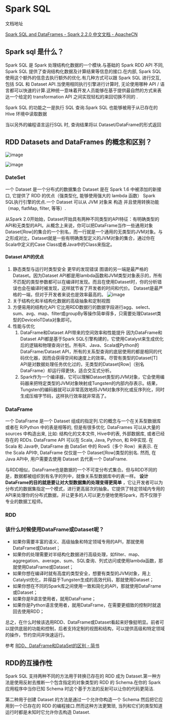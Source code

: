 # Spark SQL

文档地址

[Spark SQL and DataFrames - Spark 2.2.0 中文文档 - ApacheCN](http://spark.apachecn.org/docs/cn/2.2.0/sql-programming-guide.html)

## Spark sql 是什么？

Spark SQL 是 Spark 处理结构化数据的一个模块.与基础的 Spark RDD API 不同, Spark SQL 提供了查询结构化数据及计算结果等信息的接口.在内部, Spark SQL 使用这个额外的信息去执行额外的优化.有几种方式可以跟 Spark SQL 进行交互, 包括 SQL 和 Dataset API.当使用相同执行引擎进行计算时, 无论使用哪种 API / 语言都可以快速的计算.这种统一意味着开发人员能够在基于提供最自然的方式来表达一个给定的 transformation API 之间实现轻松的来回切换不同的 .

Spark SQL 的功能之一是执行 SQL 查询.Spark SQL 也能够被用于从已存在的 Hive 环境中读取数据

当以另外的编程语言运行SQL 时, 查询结果将以 Dataset/DataFrame的形式返回

## RDD Datasets and DataFrames 的概念和区别？

![image](http://static.lovedata.net/jpg/2018/6/30/12b6c98673ad154e2de0a741fe012b92.jpg)

![image](http://static.lovedata.net/jpg/2018/6/30/bb2f7bee46b8c557ed722937adb7ea77.jpg)


### DateSet

一个 Dataset 是一个分布式的数据集合 Dataset 是在 Spark 1.6 中被添加的新接口, 它提供了 RDD 的优点（强类型化, 能够使用强大的 lambda 函数）  Spark SQL执行引擎的优点.一个 Dataset 可以从 JVM 对象来 构造 并且使用转换功能（map, flatMap, filter, 等等）.

从Spark 2.0开始始，Dataset开始具有两种不同类型的API特征：有明确类型的API和无类型的API。从概念上来说，你可以把DataFrame当作一些通用对象Dataset[Row]的集合的一个别名，而一行就是一个通用的无类型的JVM对象。与之形成对比，Dataset就是一些有明确类型定义的JVM对象的集合，通过你在Scala中定义的Case Class或者Java中的Class来指定。

#### Dataset API的优点

1. 静态类型与运行时类型安全  更早的发现错误  图谱的另一端是最严格的Dataset。因为Dataset API都是用lambda函数和JVM类型对象表示的，所有不匹配的类型参数都可以在编译时发现。而且在使用Dataset时，你的分析错误也会在编译时被发现，这样就节省了开发者的时间和代价。 Dataset是最严格的一端，但对于开发者来说也是效率最高的。 ![image](http://static.lovedata.net/jpg/2018/6/30/0901282d05ea829125c01afa9d501c86.jpg)
2. 关于结构化和半结构化数据的高级抽象和定制视图
3. 方便易用的结构化API  它比用RDD数据行的数据字段进行agg、select、sum、avg、map、filter或groupBy等操作简单得多，只需要处理Dataset类型的DeviceIoTData对象即可。
4. 性能与优化
    1. DataFrame和Dataset API带来的空间效率和性能提升 因为DataFrame和Dataset API都是基于Spark SQL引擎构建的，它使用Catalyst来生成优化后的逻辑和物理查询计划。所有R、Java、Scala或Python的DataFrame/Dataset API，所有的关系型查询的底层使用的都是相同的代码优化器，因而会获得空间和速度上的效率。尽管有类型的Dataset[T] API是对数据处理任务优化过的，无类型的Dataset[Row]（别名DataFrame）却运行得更快，适合交互式分析。
    2. Spark作为一个编译器，它可以理解Dataset类型的JVM对象，它会使用编码器来把特定类型的JVM对象映射成Tungsten的内部内存表示。结果，Tungsten的编码器就可以非常高效地将JVM对象序列化或反序列化，同时生成压缩字节码，这样执行效率就非常高了。

### DataFrame

一个 DataFrame 是一个 Dataset 组成的指定列.它的概念与一个在关系型数据库或者在 R/Python 中的表是相等的, 但是有很多优化. DataFrames 可以从大量的 sources 中构造出来, 比如: 结构化的文本文件, Hive中的表, 外部数据库, 或者已经存在的 RDDs. DataFrame API 可以在 Scala, Java, Python, 和 R中实现. 在 Scala 和 Java中, DataFrame 由 DataSet 中的 RowS（多个 Row）来表示. 在 the Scala API中, DataFrame 仅仅是一个 Dataset[Row]类型的别名. 然而, 在 Java API中, 用户需要去使用 Dataset<Row> 去代表一个 DataFrame.

与RDD相似，DataFrame也是数据的一个不可变分布式集合。但与RDD不同的是，数据都被组织到有名字的列中，就像关系型数据库中的表一样。 **设计DataFrame的目的就是要让对大型数据集的处理变得更简单** ，它让开发者可以为分布式的数据集指定一个模式，进行更高层次的抽象。它提供了特定领域内专用的API来处理你的分布式数据，并让更多的人可以更方便地使用Spark，而不仅限于专业的数据工程师。

### RDD

### 该什么时候使用DataFrame或Dataset呢？

- 如果你需要丰富的语义、高级抽象和特定领域专用的API，那就使用DataFrame或Dataset；
- 如果你的处理需要对半结构化数据进行高级处理，如filter、map、aggregation、average、sum、SQL查询、列式访问或使用lambda函数，那就使用DataFrame或Dataset；
- 如果你想在编译时就有高度的类型安全，想要有类型的JVM对象，用上Catalyst优化，并得益于Tungsten生成的高效代码，那就使用Dataset；
- 如果你想在不同的Spark库之间使用一致和简化的API，那就使用DataFrame或Dataset；
- 如果你是R语言使用者，就用DataFrame；
- 如果你是Python语言使用者，就用DataFrame，在需要更细致的控制时就退回去使用RDD；

总之，在什么时候该选用RDD、DataFrame或Dataset看起来好像挺明显。前者可以提供底层的功能和控制，后者支持定制的视图和结构，可以提供高级和特定领域的操作，节约空间并快速运行。

参考
[RDD、DataFrame和DataSet的区别 - 简书](https://www.jianshu.com/p/c0181667daa0)


## RDD的互操作性

Spark SQL 支持两种不同的方法用于转换已存在的 RDD 成为 Dataset.第一种方法是使用反射去推断一个包含指定的对象类型的 RDD 的 Schema.在你的 Spark 应用程序中当你已知 Schema 时这个基于方法的反射可以让你的代码更简洁.

第二种用于创建 Dataset 的方法是通过一个允许你构造一个 Schema 然后把它应用到一个已存在的 RDD 的编程接口.然而这种方法更繁琐, 当列和它们的类型知道运行时都是未知时它允许你去构造 Dataset.